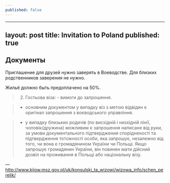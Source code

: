 ```yaml
---
published: false
---
```

  ---
  layout: post
  title: Invitation to Poland
  published: true
  ---

## Документы

Приглашение для друзей нужно заверять в Воеводстве. 
Для близких родственников заверения не нужно.

Жильё должно быть предоплачено на 50%.

> 2. Гостьова віза:  - вимоги до запрошення.

> - основним документом у випадку віз з метою відвідин є оригінал запрошення з воєводського управління.

> - у випадку близьких родичів (по висхідній і низхідній лінії, чоловік/дружина) можливим є  запрошення написане від руки, за умови документального підтвердження  спорідненості та підтвердження тотожності особи, яка запрошує, незалежно від того, чи вона є громадянином України чи Польщі. Якщо запрошує громадянин України, він повинен мати дійсний дозвіл на проживання в Польщі або національну візу.

— http://www.kijow.msz.gov.pl/uk/konsulski_ta_wizowi/wizowa_info/schen_perelik/


